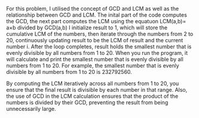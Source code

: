 For this problem, I utilised the concept of GCD and LCM as well as the relationship between GCD and LCM. The inital part of the code computes the GCD, the next part computes the LCM using the equatuon LCM(a,b)= a×b divided by GCD(a,b)
I initialize result to 1, which will store the cumulative LCM of the numbers, then iterate through the numbers from 2 to 20, continuously updating result to be the LCM of result and the current number i. After the loop completes, result holds the smallest number that is evenly divisible by all numbers from 1 to 20.
When you run the program, it will calculate and print the smallest number that is evenly divisible by all numbers from 1 to 20. For example, the smallest number that is evenly divisible by all numbers from 1 to 20 is 232792560.

By computing the LCM iteratively across all numbers from 1 to 20, you ensure that the final result is divisible by each number in that range. Also, the use of GCD in the LCM calculation ensures that the product of the numbers is divided by their GCD, preventing the result from being unnecessarily large.
